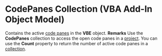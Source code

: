 
# CodePanes Collection (VBA Add-In Object Model)



Contains the active  [code panes](b8bdf64f-5920-1ae9-16d0-b26d09524a30.md) in the **VBE** object.
 **Remarks**
Use the  **CodePanes** collection to access the open code panes in a [project](b8bdf64f-5920-1ae9-16d0-b26d09524a30.md).
You can use the  **Count** property to return the number of active code panes in a [collection](b8bdf64f-5920-1ae9-16d0-b26d09524a30.md).
